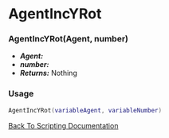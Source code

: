 # AgentIncYRot

### AgentIncYRot(Agent, number)
- ***Agent:*** 
- ***number:*** 
- ***Returns:*** Nothing

### Usage

```Lua
AgentIncYRot(variableAgent, variableNumber)
```


[Back To Scripting Documentation](../README.md)

